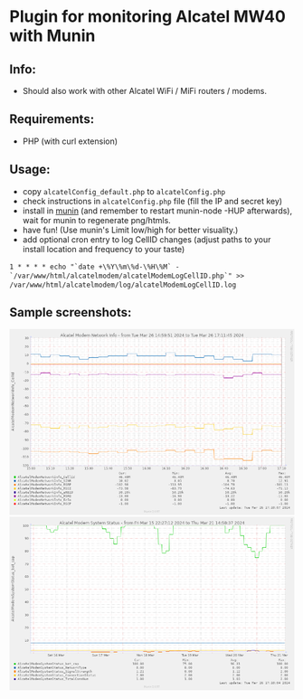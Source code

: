 # Plugin for monitoring Alcatel MW40 with Munin

## Info:
* Should also work with other Alcatel WiFi / MiFi routers / modems.

## Requirements:
* PHP (with curl extension)

## Usage:
* copy `alcatelConfig_default.php` to `alcatelConfig.php`
* check instructions in `alcatelConfig.php` file (fill the IP and secret key)
* install in <a href="http://munin-monitoring.org/">munin</a> (and remember to restart munin-node -HUP afterwards), wait for munin to regenerate png/htmls.
* have fun! (Use munin's Limit low/high for better visuality.)
* add optional cron entry to log CellID changes (adjust paths to your install location and frequency to your taste)
```
1 * * * * echo "`date +\%Y\%m\%d-\%H\%M` - `/var/www/html/alcatelmodem/alcatelModemLogCellID.php`" >> /var/www/html/alcatelmodem/log/alcatelModemLogCellID.log
```

## Sample screenshots:
<img src="screenshot.png">
<img src="screenshot2.png">
